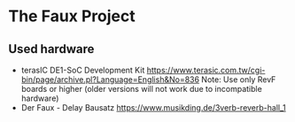 # The Faux Project

## Used hardware
* terasIC DE1-SoC Development Kit
  https://www.terasic.com.tw/cgi-bin/page/archive.pl?Language=English&No=836
  Note: Use only RevF boards or higher (older versions will not work due to incompatible hardware)
* Der Faux - Delay Bausatz
  https://www.musikding.de/3verb-reverb-hall_1
